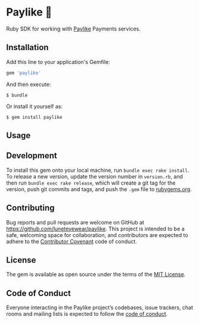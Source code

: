 # Paylike 💱

Ruby SDK for working with [Paylike](https://github.com/paylike/api-docs)
Payments services.

## Installation

Add this line to your application's Gemfile:

```ruby
gem 'paylike'
```

And then execute:

    $ bundle

Or install it yourself as:

    $ gem install paylike

## Usage



## Development

To install this gem onto your local machine, run `bundle exec rake install`. To
release a new version, update the version number in `version.rb`, and then run
`bundle exec rake release`, which will create a git tag for the version, push
git commits and tags, and push the `.gem` file to
[rubygems.org](https://rubygems.org).

## Contributing

Bug reports and pull requests are welcome on GitHub at
https://github.com/luneteyewear/paylike. This project is intended to be a safe,
welcoming space for collaboration, and contributors are expected to adhere to
the [Contributor Covenant](http://contributor-covenant.org) code of conduct.

## License

The gem is available as open source under the terms of the [MIT
License](https://opensource.org/licenses/MIT).

## Code of Conduct

Everyone interacting in the Paylike project’s codebases, issue trackers, chat
rooms and mailing lists is expected to follow the [code of
conduct](https://github.com/luneteyewear/paylike/blob/master/CODE_OF_CONDUCT.md).
